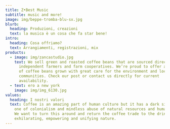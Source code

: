 ```yaml
---
title: Z•Best Music
subtitle: music and more!
image: img/beppe-tromba-blu-sx.jpg
blurb:
  heading: Produzioni, creazioni
  text: la musica è un cosa che fa star bene!
intro:
  heading: Cosa offriamo?
  text: Arrangiamenti, registrazioni, mix
products:
  - image: img/zancastudio.jpg
    text: We sell green and roasted coffee beans that are sourced directly from
      independent farmers and farm cooperatives. We’re proud to offer a variety
      of coffee beans grown with great care for the environment and local
      communities. Check our post or contact us directly for current
      availability.
  - text: ero a new york
    image: img/img_6130.jpg
values:
  heading: I nostri valori
  text: Coffee is an amazing part of human culture but it has a dark side too –
    one of colonialism and mindless abuse of natural resources and human lives.
    We want to turn this around and return the coffee trade to the drink’s
    exhilarating, empowering and unifying nature.
---
```

